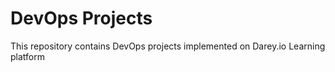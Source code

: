 # DevOps Projects
This repository contains  DevOps projects implemented on Darey.io Learning platform
